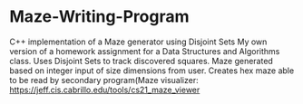 # Maze-Writing-Program
C++ implementation of a Maze generator using Disjoint Sets
My own version of a homework assignment for a Data Structures and Algorithms class.
Uses Disjoint Sets to track discovered squares. Maze generated based on integer input of size dimensions from user.
Creates hex maze able to be read by secondary program(Maze visualizer: https://jeff.cis.cabrillo.edu/tools/cs21_maze_viewer
